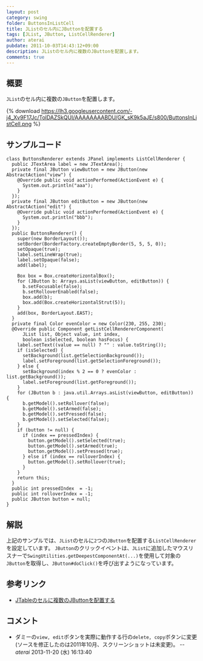 ```yaml
---
layout: post
category: swing
folder: ButtonsInListCell
title: JListのセル内にJButtonを配置する
tags: [JList, JButton, ListCellRenderer]
author: aterai
pubdate: 2011-10-03T14:43:12+09:00
description: JListのセル内に複数のJButtonを配置します。
comments: true
---
```

## 概要
`JList`のセル内に複数の`JButton`を配置します。

{% download https://lh3.googleusercontent.com/-j4_Xv9F17Jc/TolDAZSkQUI/AAAAAAAABDU/GK_sK9k5aJE/s800/ButtonsInListCell.png %}

## サンプルコード
<pre class="prettyprint"><code>class ButtonsRenderer extends JPanel implements ListCellRenderer {
  public JTextArea label = new JTextArea();
  private final JButton viewButton = new JButton(new AbstractAction("view") {
    @Override public void actionPerformed(ActionEvent e) {
      System.out.println("aaa");
    }
  });
  private final JButton editButton = new JButton(new AbstractAction("edit") {
    @Override public void actionPerformed(ActionEvent e) {
      System.out.println("bbb");
    }
  });
  public ButtonsRenderer() {
    super(new BorderLayout());
    setBorder(BorderFactory.createEmptyBorder(5, 5, 5, 0));
    setOpaque(true);
    label.setLineWrap(true);
    label.setOpaque(false);
    add(label);

    Box box = Box.createHorizontalBox();
    for (JButton b: Arrays.asList(viewButton, editButton)) {
      b.setFocusable(false);
      b.setRolloverEnabled(false);
      box.add(b);
      box.add(Box.createHorizontalStrut(5));
    }
    add(box, BorderLayout.EAST);
  }
  private final Color evenColor = new Color(230, 255, 230);
  @Override public Component getListCellRendererComponent(
      JList list, Object value, int index,
      boolean isSelected, boolean hasFocus) {
    label.setText((value == null) ? "" : value.toString());
    if (isSelected) {
      setBackground(list.getSelectionBackground());
      label.setForeground(list.getSelectionForeground());
    } else {
      setBackground(index % 2 == 0 ? evenColor : list.getBackground());
      label.setForeground(list.getForeground());
    }
    for (JButton b : java.util.Arrays.asList(viewButton, editButton)) {
      b.getModel().setRollover(false);
      b.getModel().setArmed(false);
      b.getModel().setPressed(false);
      b.getModel().setSelected(false);
    }
    if (button != null) {
      if (index == pressedIndex) {
        button.getModel().setSelected(true);
        button.getModel().setArmed(true);
        button.getModel().setPressed(true);
      } else if (index == rolloverIndex) {
        button.getModel().setRollover(true);
      }
    }
    return this;
  }
  public int pressedIndex  = -1;
  public int rolloverIndex = -1;
  public JButton button = null;
}
</code></pre>

## 解説
上記のサンプルでは、`JList`のセルに`2`つの`JButton`を配置する`ListCellRenderer`を設定しています。
`JButton`のクリックイベントは、`JList`に追加したマウスリスナーで`SwingUtilities.getDeepestComponentAt(...)`を使用して対象の`JButton`を取得し、`JButton#doClick()`を呼び出すようになっています。

## 参考リンク
- [JTableのセルに複数のJButtonを配置する](http://ateraimemo.com/Swing/MultipleButtonsInTableCell.html)

<!-- dummy comment line for breaking list -->

## コメント
- ダミーの`view, edit`ボタンを実際に動作する行の`delete, copy`ボタンに変更(ソースを修正したのは2011年10月、スクリーンショットは未変更)。 -- *aterai* 2013-11-20 (水) 16:13:40

<!-- dummy comment line for breaking list -->
